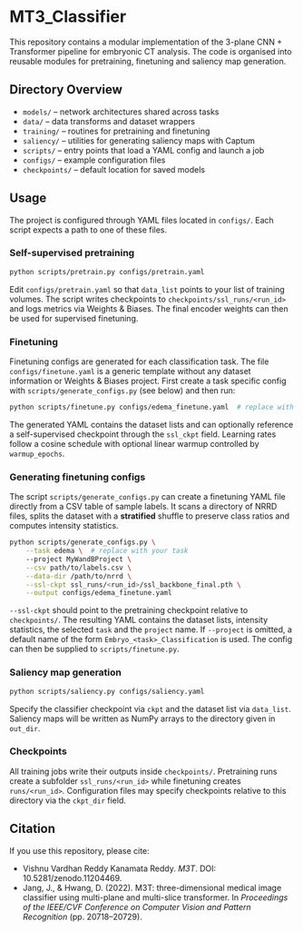 # MT3_Classifier

This repository contains a modular implementation of the 3-plane CNN + Transformer
pipeline for embryonic CT analysis. The code is organised into reusable modules
for pretraining, finetuning and saliency map generation.

## Directory Overview

- `models/` – network architectures shared across tasks
- `data/` – data transforms and dataset wrappers
- `training/` – routines for pretraining and finetuning
- `saliency/` – utilities for generating saliency maps with Captum
- `scripts/` – entry points that load a YAML config and launch a job
- `configs/` – example configuration files
- `checkpoints/` – default location for saved models

## Usage

The project is configured through YAML files located in `configs/`. Each script
expects a path to one of these files.

### Self-supervised pretraining

```bash
python scripts/pretrain.py configs/pretrain.yaml
```

Edit `configs/pretrain.yaml` so that `data_list` points to your list of
training volumes. The script writes checkpoints to
`checkpoints/ssl_runs/<run_id>` and logs metrics via Weights & Biases. The final
encoder weights can then be used for supervised finetuning.

### Finetuning

Finetuning configs are generated for each classification task. The file
`configs/finetune.yaml` is a generic template without any dataset
information or Weights & Biases project. First create a task specific
config with `scripts/generate_configs.py` (see below) and then run:

```bash
python scripts/finetune.py configs/edema_finetune.yaml  # replace with your task
```

The generated YAML contains the dataset lists and can optionally reference a
self-supervised checkpoint through the `ssl_ckpt` field. Learning rates follow a
cosine schedule with optional linear warmup controlled by `warmup_epochs`.

### Generating finetuning configs

The script `scripts/generate_configs.py` can create a finetuning YAML file
directly from a CSV table of sample labels. It scans a directory of NRRD files,
splits the dataset with a **stratified** shuffle to preserve class ratios and
computes intensity statistics.

```bash
python scripts/generate_configs.py \
    --task edema \  # replace with your task
    --project MyWandBProject \
    --csv path/to/labels.csv \
    --data-dir /path/to/nrrd \
    --ssl-ckpt ssl_runs/<run_id>/ssl_backbone_final.pth \
    --output configs/edema_finetune.yaml
```

`--ssl-ckpt` should point to the pretraining checkpoint relative to
`checkpoints/`. The resulting YAML contains the dataset lists, intensity
statistics, the selected `task` and the `project` name. If `--project` is
omitted, a default name of the form `Embryo_<task>_Classification` is
used. The config can then be supplied to `scripts/finetune.py`.

### Saliency map generation

```bash
python scripts/saliency.py configs/saliency.yaml
```

Specify the classifier checkpoint via `ckpt` and the dataset list via
`data_list`. Saliency maps will be written as NumPy arrays to the directory
given in `out_dir`.

### Checkpoints

All training jobs write their outputs inside `checkpoints/`. Pretraining runs
create a subfolder `ssl_runs/<run_id>` while finetuning creates
`runs/<run_id>`. Configuration files may specify checkpoints relative to this
directory via the `ckpt_dir` field.

## Citation

If you use this repository, please cite:

- Vishnu Vardhan Reddy Kanamata Reddy. *M3T*. DOI: 10.5281/zenodo.11204469.
- Jang, J., & Hwang, D. (2022). M3T: three-dimensional medical image classifier using multi-plane and multi-slice transformer. In *Proceedings of the IEEE/CVF Conference on Computer Vision and Pattern Recognition* (pp. 20718–20729).
